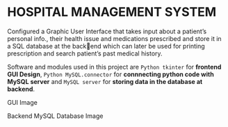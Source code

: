 # HOSPITAL MANAGEMENT SYSTEM
Configured a Graphic User Interface that takes input about a patient’s personal info., their health issue and medications prescribed and store it in a SQL database at the back￿end which can later be used for printing prescription and search patient’s past medical history.

Software and modules used in this project are `Python tkinter` for **frontend GUI Design**, `Python MySQL.connector` for **connnecting python code with MySQL server**  and `MySQL server` for **storing data in the database at backend**.

GUI Image 

Backend MySQL Database Image
